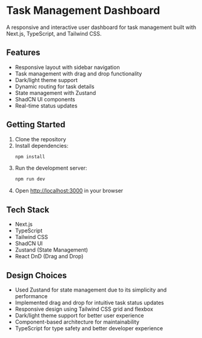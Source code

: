 # Task Management Dashboard

A responsive and interactive user dashboard for task management built with Next.js, TypeScript, and Tailwind CSS.

## Features

- Responsive layout with sidebar navigation
- Task management with drag and drop functionality
- Dark/light theme support
- Dynamic routing for task details
- State management with Zustand
- ShadCN UI components
- Real-time status updates

## Getting Started

1. Clone the repository
2. Install dependencies:
   ```bash
   npm install
   ```
3. Run the development server:
   ```bash
   npm run dev
   ```
4. Open [http://localhost:3000](http://localhost:3000) in your browser

## Tech Stack

- Next.js
- TypeScript
- Tailwind CSS
- ShadCN UI
- Zustand (State Management)
- React DnD (Drag and Drop)

## Design Choices

- Used Zustand for state management due to its simplicity and performance
- Implemented drag and drop for intuitive task status updates
- Responsive design using Tailwind CSS grid and flexbox
- Dark/light theme support for better user experience
- Component-based architecture for maintainability
- TypeScript for type safety and better developer experience